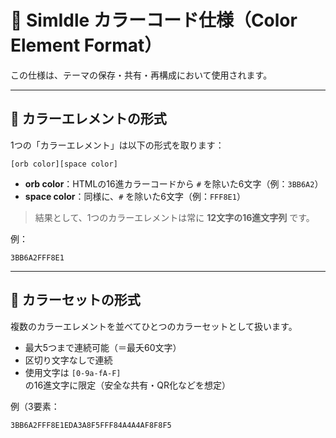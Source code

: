# 🎨 SimIdle カラーコード仕様（Color Element Format）

この仕様は、テーマの保存・共有・再構成において使用されます。

---

## 🧬 カラーエレメントの形式

1つの「カラーエレメント」は以下の形式を取ります：

```
[orb color][space color]
```

- **orb color**：HTMLの16進カラーコードから `#` を除いた6文字（例：`3BB6A2`）
- **space color**：同様に、`#` を除いた6文字（例：`FFF8E1`）

> 結果として、1つのカラーエレメントは常に **12文字の16進文字列** です。

例：

```
3BB6A2FFF8E1
```

---

## 🧱 カラーセットの形式

複数のカラーエレメントを並べてひとつのカラーセットとして扱います。

- 最大5つまで連続可能（＝最夭60文字）
- 区切り文字なしで連続
- 使用文字は `[0-9a-fA-F]` の16進文字に限定（安全な共有・QR化などを想定）

例（3要素：

```
3BB6A2FFF8E1EDA3A8F5FFF84A4A4AF8F8F5
```

